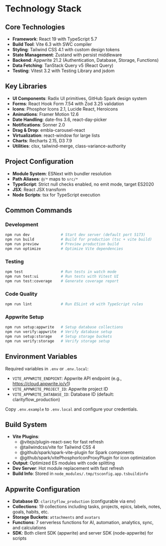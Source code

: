 # Technology Stack

## Core Technologies

- **Framework**: React 19 with TypeScript 5.7
- **Build Tool**: Vite 6.3 with SWC compiler
- **Styling**: Tailwind CSS 4.1 with custom design tokens
- **State Management**: Zustand with persist middleware
- **Backend**: Appwrite 21.2 (Authentication, Database, Storage, Functions)
- **Data Fetching**: TanStack Query v5 (React Query)
- **Testing**: Vitest 3.2 with Testing Library and jsdom

## Key Libraries

- **UI Components**: Radix UI primitives, GitHub Spark design system
- **Forms**: React Hook Form 7.54 with Zod 3.25 validation
- **Icons**: Phosphor Icons 2.1, Lucide React, Heroicons
- **Animations**: Framer Motion 12.6
- **Date Handling**: date-fns 3.6, react-day-picker
- **Notifications**: Sonner 2.0
- **Drag & Drop**: embla-carousel-react
- **Virtualization**: react-window for large lists
- **Charts**: Recharts 2.15, D3 7.9
- **Utilities**: clsx, tailwind-merge, class-variance-authority

## Project Configuration

- **Module System**: ESNext with bundler resolution
- **Path Aliases**: `@/*` maps to `src/*`
- **TypeScript**: Strict null checks enabled, no emit mode, target ES2020
- **JSX**: React JSX transform
- **Node Scripts**: tsx for TypeScript execution

## Common Commands

### Development
```bash
npm run dev              # Start dev server (default port 5173)
npm run build            # Build for production (tsc + vite build)
npm run preview          # Preview production build
npm run optimize         # Optimize Vite dependencies
```

### Testing
```bash
npm test                 # Run tests in watch mode
npm run test:ui          # Run tests with Vitest UI
npm run test:coverage    # Generate coverage report
```

### Code Quality
```bash
npm run lint             # Run ESLint v9 with TypeScript rules
```

### Appwrite Setup
```bash
npm run setup:appwrite   # Setup database collections
npm run verify:appwrite  # Verify database setup
npm run setup:storage    # Setup storage buckets
npm run verify:storage   # Verify storage setup
```

## Environment Variables

Required variables in `.env` or `.env.local`:
- `VITE_APPWRITE_ENDPOINT`: Appwrite API endpoint (e.g., https://cloud.appwrite.io/v1)
- `VITE_APPWRITE_PROJECT_ID`: Appwrite project ID
- `VITE_APPWRITE_DATABASE_ID`: Database ID (default: clarityflow_production)

Copy `.env.example` to `.env.local` and configure your credentials.

## Build System

- **Vite Plugins**: 
  - @vitejs/plugin-react-swc for fast refresh
  - @tailwindcss/vite for Tailwind CSS 4
  - @github/spark/spark-vite-plugin for Spark components
  - @github/spark/vitePhosphorIconProxyPlugin for icon optimization
- **Output**: Optimized ES modules with code splitting
- **Dev Server**: Hot module replacement with fast refresh
- **Build Info**: Stored in `node_modules/.tmp/tsconfig.app.tsbuildinfo`

## Appwrite Configuration

- **Database ID**: `clarityflow_production` (configurable via env)
- **Collections**: 19 collections including tasks, projects, epics, labels, notes, goals, habits, etc.
- **Storage Buckets**: `attachments` and `avatars`
- **Functions**: 7 serverless functions for AI, automation, analytics, sync, and calculations
- **SDK**: Both client SDK (appwrite) and server SDK (node-appwrite) for scripts
